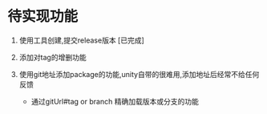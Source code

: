 # 待实现功能

1. 使用工具创建,提交release版本 [已完成]

2. 添加对tag的增删功能

3. 使用git地址添加package的功能,unity自带的很难用,添加地址后经常不给任何反馈

    * 通过gitUrl#tag or branch 精确加载版本或分支的功能